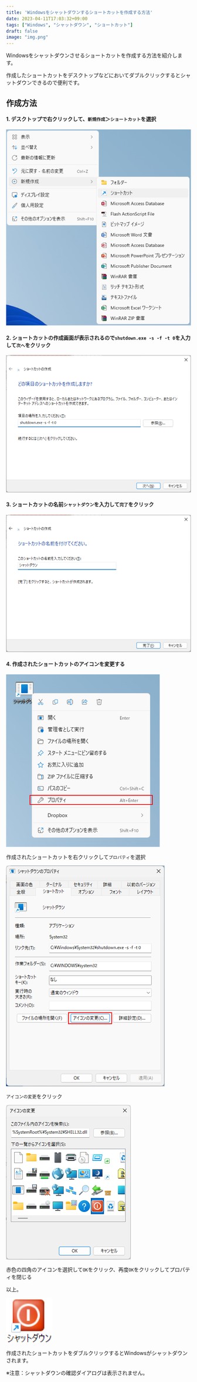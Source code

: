 ```yaml
---
title: 'Windowsをシャットダウンするショートカットを作成する方法'
date: 2023-04-11T17:03:32+09:00
tags: ["Windows", "シャットダウン", "ショートカット"]
draft: false
image: "img.png"
---
```


Windowsをシャットダウンさせるショートカットを作成する方法を紹介します。

作成したショートカットをデスクトップなどにおいてダブルクリックするとシャットダウンできるので便利です。

## 作成方法

#### 1. デスクトップで右クリックして、`新規作成`＞`ショートカット`を選択

![img_1.png](img_1.png)

#### 2. ショートカットの作成画面が表示されるので`shutdown.exe -s -f -t 0`を入力して`次へ`をクリック

![img_2.png](img_2.png)

#### 3. ショートカットの名前`シャットダウン`を入力して`完了`をクリック

![img_3.png](img_3.png)

#### 4. 作成されたショートカットのアイコンを変更する

![img_4.png](img_4.png)

作成されたショートカットを右クリックして`プロパティ`を選択

![img_5.png](img_5.png)

`アイコンの変更`をクリック

![img_6.png](img_6.png)

赤色の四角のアイコンを選択して`OK`をクリック、再度`OK`をクリックしてプロパティを閉じる

以上。

![img.png](img.png)

作成されたショートカットをダブルクリックするとWindowsがシャットダウンされます。

※注意：シャットダウンの確認ダイアログは表示されません。
